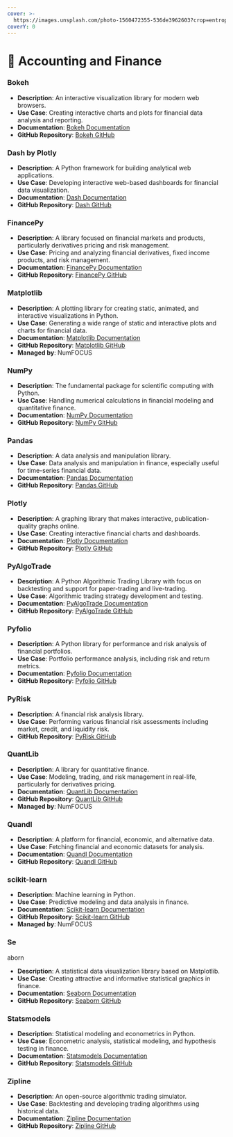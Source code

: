 ```yaml
---
cover: >-
  https://images.unsplash.com/photo-1560472355-536de3962603?crop=entropy&cs=srgb&fm=jpg&ixid=M3wxOTcwMjR8MHwxfHNlYXJjaHw4fHxBY2NvdW50aW5nJTIwYW5kJTIwRmluYW5jZXxlbnwwfHx8fDE3MDY2MjM1NjJ8MA&ixlib=rb-4.0.3&q=85
coverY: 0
---
```


# 📒 Accounting and Finance

### Bokeh

* **Description**: An interactive visualization library for modern web browsers.
* **Use Case**: Creating interactive charts and plots for financial data analysis and reporting.
* **Documentation**: [Bokeh Documentation](https://docs.bokeh.org/en/latest/)
* **GitHub Repository**: [Bokeh GitHub](https://github.com/bokeh/bokeh)

### Dash by Plotly

* **Description**: A Python framework for building analytical web applications.
* **Use Case**: Developing interactive web-based dashboards for financial data visualization.
* **Documentation**: [Dash Documentation](https://plotly.com/dash/)
* **GitHub Repository**: [Dash GitHub](https://github.com/plotly/dash)

### FinancePy

* **Description**: A library focused on financial markets and products, particularly derivatives pricing and risk management.
* **Use Case**: Pricing and analyzing financial derivatives, fixed income products, and risk management.
* **Documentation**: [FinancePy Documentation](https://github.com/domokane/FinancePy)
* **GitHub Repository**: [FinancePy GitHub](https://github.com/domokane/FinancePy)

### Matplotlib

* **Description**: A plotting library for creating static, animated, and interactive visualizations in Python.
* **Use Case**: Generating a wide range of static and interactive plots and charts for financial data.
* **Documentation**: [Matplotlib Documentation](https://matplotlib.org/)
* **GitHub Repository**: [Matplotlib GitHub](https://github.com/matplotlib/matplotlib)
* **Managed by**: NumFOCUS

### NumPy

* **Description**: The fundamental package for scientific computing with Python.
* **Use Case**: Handling numerical calculations in financial modeling and quantitative finance.
* **Documentation**: [NumPy Documentation](https://numpy.org/doc/)
* **GitHub Repository**: [NumPy GitHub](https://github.com/numpy/numpy)

### Pandas

* **Description**: A data analysis and manipulation library.
* **Use Case**: Data analysis and manipulation in finance, especially useful for time-series financial data.
* **Documentation**: [Pandas Documentation](https://pandas.pydata.org/)
* **GitHub Repository**: [Pandas GitHub](https://github.com/pandas-dev/pandas)

### Plotly

* **Description**: A graphing library that makes interactive, publication-quality graphs online.
* **Use Case**: Creating interactive financial charts and dashboards.
* **Documentation**: [Plotly Documentation](https://plotly.com/python/)
* **GitHub Repository**: [Plotly GitHub](https://github.com/plotly/plotly.py)

### PyAlgoTrade

* **Description**: A Python Algorithmic Trading Library with focus on backtesting and support for paper-trading and live-trading.
* **Use Case**: Algorithmic trading strategy development and testing.
* **Documentation**: [PyAlgoTrade Documentation](http://gbeced.github.io/pyalgotrade/)
* **GitHub Repository**: [PyAlgoTrade GitHub](https://github.com/gbeced/pyalgotrade)

### Pyfolio

* **Description**: A Python library for performance and risk analysis of financial portfolios.
* **Use Case**: Portfolio performance analysis, including risk and return metrics.
* **Documentation**: [Pyfolio Documentation](https://quantopian.github.io/pyfolio/)
* **GitHub Repository**: [Pyfolio GitHub](https://github.com/quantopian/pyfolio)

### PyRisk

* **Description**: A financial risk analysis library.
* **Use Case**: Performing various financial risk assessments including market, credit, and liquidity risk.
* **GitHub Repository**: [PyRisk GitHub](https://github.com/PyRisk/PyRisk)

### QuantLib

* **Description**: A library for quantitative finance.
* **Use Case**: Modeling, trading, and risk management in real-life, particularly for derivatives pricing.
* **Documentation**: [QuantLib Documentation](https://www.quantlib.org/docs.shtml)
* **GitHub Repository**: [QuantLib GitHub](https://github.com/lballabio/QuantLib)
* **Managed by**: NumFOCUS

### Quandl

* **Description**: A platform for financial, economic, and alternative data.
* **Use Case**: Fetching financial and economic datasets for analysis.
* **Documentation**: [Quandl Documentation](https://www.quandl.com/tools/python)
* **GitHub Repository**: [Quandl GitHub](https://github.com/quandl/quandl-python)

### scikit-learn

* **Description**: Machine learning in Python.
* **Use Case**: Predictive modeling and data analysis in finance.
* **Documentation**: [Scikit-learn Documentation](https://scikit-learn.org/stable/)
* **GitHub Repository**: [Scikit-learn GitHub](https://github.com/scikit-learn/scikit-learn)
* **Managed by**: NumFOCUS

### Se

aborn

* **Description**: A statistical data visualization library based on Matplotlib.
* **Use Case**: Creating attractive and informative statistical graphics in finance.
* **Documentation**: [Seaborn Documentation](https://seaborn.pydata.org/)
* **GitHub Repository**: [Seaborn GitHub](https://github.com/mwaskom/seaborn)

### Statsmodels

* **Description**: Statistical modeling and econometrics in Python.
* **Use Case**: Econometric analysis, statistical modeling, and hypothesis testing in finance.
* **Documentation**: [Statsmodels Documentation](https://www.statsmodels.org/stable/index.html)
* **GitHub Repository**: [Statsmodels GitHub](https://github.com/statsmodels/statsmodels)

### Zipline

* **Description**: An open-source algorithmic trading simulator.
* **Use Case**: Backtesting and developing trading algorithms using historical data.
* **Documentation**: [Zipline Documentation](http://www.zipline.io/)
* **GitHub Repository**: [Zipline GitHub](https://github.com/quantopian/zipline)
